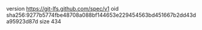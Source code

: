 version https://git-lfs.github.com/spec/v1
oid sha256:9277b5774fbe48708a088bf144653e229454563bd451667b2dd43da95923d87d
size 434
